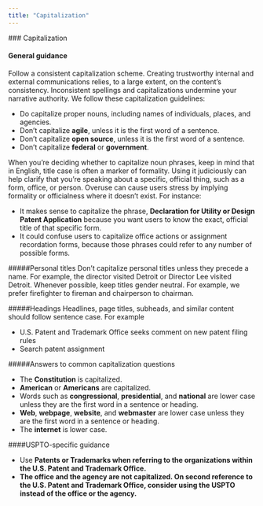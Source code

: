 ```yaml
---
title: "Capitalization"
---
```


<div class="pl-pattern">
### Capitalization

#### General guidance
Follow a consistent capitalization scheme. Creating trustworthy internal and external communications relies, to a large extent, on the content’s consistency. Inconsistent spellings and capitalizations undermine your narrative authority. We follow these capitalization guidelines:

- Do capitalize proper nouns, including names of individuals, places, and agencies.
- Don’t capitalize <b>agile</b>, unless it is the first word of a sentence.
- Don’t capitalize <b>open source</b>, unless it is the first word of a sentence.
- Don’t capitalize <b>federal</b> or <b>government</b>.

When you’re deciding whether to capitalize noun phrases, keep in mind that in English, title case is often a marker of formality. Using it judiciously can help clarify that you’re speaking about a specific, official thing, such as a form, office, or person. Overuse can cause users stress by implying formality or officialness where it doesn’t exist. For instance:

- It makes sense to capitalize the phrase, <b>Declaration for Utility or Design Patent Application</b> because you want users to know the exact, official title of that specific form.
- It could confuse users to capitalize office actions or assignment recordation forms, because those phrases could refer to any number of possible forms.

#####Personal titles
Don’t capitalize personal titles unless they precede a name. For example, the director visited Detroit or Director Lee visited Detroit. Whenever possible, keep titles gender neutral. For example, we prefer firefighter to fireman and chairperson to chairman.

#####Headings
Headlines, page titles, subheads, and similar content should follow sentence case. For example

- U.S. Patent and Trademark Office seeks comment on new patent filing rules
- Search patent assignment

#####Answers to common capitalization questions
- The <b>Constitution</b> is capitalized.
- <b>American</b> or <b>Americans</b> are capitalized.
- Words such as <b>congressional</b>, <b>presidential</b>, and <b>national</b> are lower case unless they are the first word in a sentence or heading.
- <b>Web</b>, <b>webpage</b>, <b>website</b>, and <b>webmaster</b> are lower case unless they are the first word in a sentence or heading.
- The <b>internet</b> is lower case.

</div>

<div class="pl-pattern">

####USPTO-specific guidance 

- Use <b>Patents or <b>Trademarks when referring to the organizations within the U.S. Patent and Trademark Office.
- The <b>office</b> and the <b>agency are not capitalized. On second reference to the U.S. Patent and Trademark Office, consider using the USPTO instead of the office or the agency.
</div>
